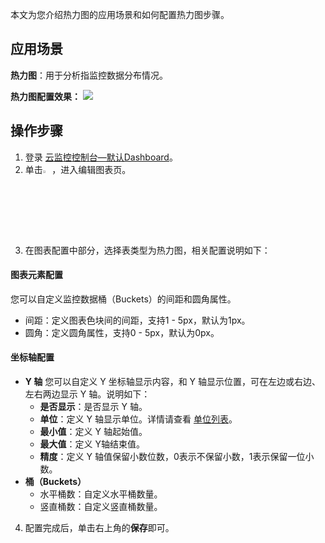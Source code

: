 本文为您介绍热力图的应用场景和如何配置热力图步骤。

## 应用场景

**热力图**：用于分析指监控数据分布情况。

**热力图配置效果：**
![](https://main.qcloudimg.com/raw/22578e4a5fa13c7e79c4db66540fb602.png)

## 操作步骤

1. 登录 [云监控控制台—默认Dashboard](https://console.cloud.tencent.com/monitor/dashboard2/default)。
2. 单击<img src="https://main.qcloudimg.com/raw/09d4ca5824542316bf485350e4d5f62f.png" width="3%"></img>，进入编辑图表页。
3. 在图表配置中部分，选择表类型为热力图，相关配置说明如下：

#### 图表元素配置

您可以自定义监控数据桶（Buckets）的间距和圆角属性。
- 间距：定义图表色块间的间距，支持1 - 5px，默认为1px。
- 圆角：定义圆角属性，支持0 - 5px，默认为0px。

#### 坐标轴配置
- **Y 轴**
	您可以自定义 Y 坐标轴显示内容，和 Y 轴显示位置，可在左边或右边、左右两边显示 Y 轴。说明如下：
	- **是否显示**：是否显示 Y 轴。
	- **单位**：定义 Y 轴显示单位。详情请查看 [单位列表](https://cloud.tencent.com/document/product/248/46762#step1)。
	- **最小值**：定义 Y 轴起始值。
	- **最大值**：定义 Y轴结束值。
	- **精度**：定义 Y 轴值保留小数位数，0表示不保留小数，1表示保留一位小数。
- **桶（Buckets）**
	- 水平桶数：自定义水平桶数量。
	- 竖直桶数：自定义竖直桶数量。
	

4. 配置完成后，单击右上角的**保存**即可。





